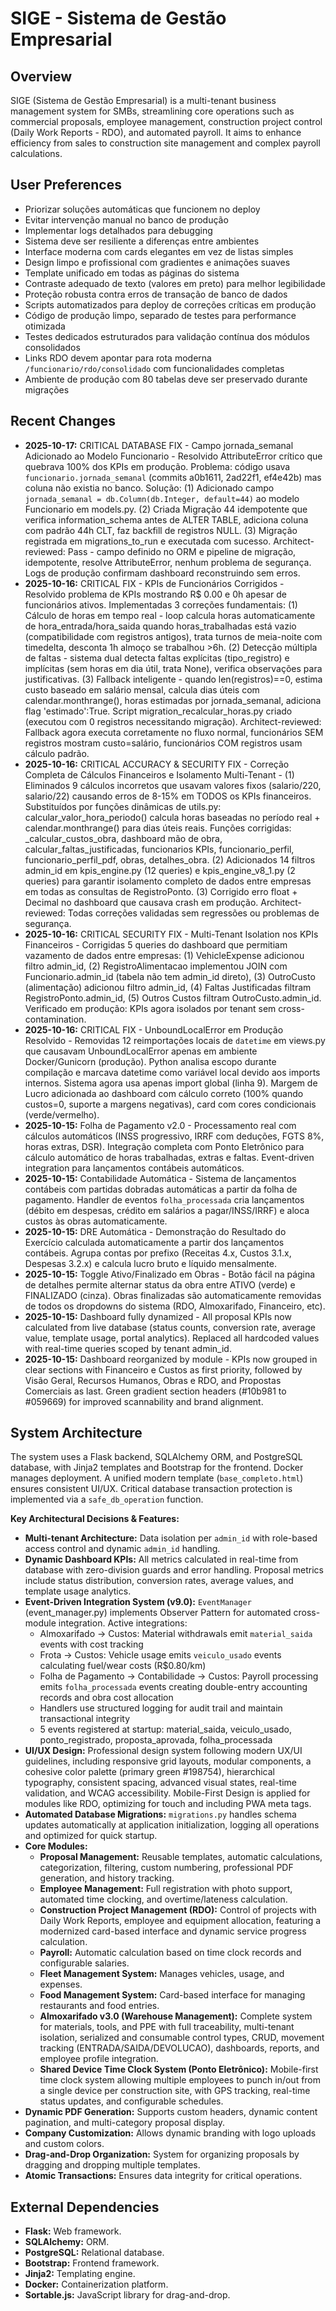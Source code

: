 # SIGE - Sistema de Gestão Empresarial

## Overview
SIGE (Sistema de Gestão Empresarial) is a multi-tenant business management system for SMBs, streamlining core operations such as commercial proposals, employee management, construction project control (Daily Work Reports - RDO), and automated payroll. It aims to enhance efficiency from sales to construction site management and complex payroll calculations.

## User Preferences
- Priorizar soluções automáticas que funcionem no deploy
- Evitar intervenção manual no banco de produção
- Implementar logs detalhados para debugging
- Sistema deve ser resiliente a diferenças entre ambientes
- Interface moderna com cards elegantes em vez de listas simples
- Design limpo e profissional com gradientes e animações suaves
- Template unificado em todas as páginas do sistema
- Contraste adequado de texto (valores em preto) para melhor legibilidade
- Proteção robusta contra erros de transação de banco de dados
- Scripts automatizados para deploy de correções críticas em produção
- Código de produção limpo, separado de testes para performance otimizada
- Testes dedicados estruturados para validação contínua dos módulos consolidados
- Links RDO devem apontar para rota moderna `/funcionario/rdo/consolidado` com funcionalidades completas
- Ambiente de produção com 80 tabelas deve ser preservado durante migrações

## Recent Changes
- **2025-10-17:** CRITICAL DATABASE FIX - Campo jornada_semanal Adicionado ao Modelo Funcionario - Resolvido AttributeError crítico que quebrava 100% dos KPIs em produção. Problema: código usava `funcionario.jornada_semanal` (commits a0b1611, 2ad22f1, ef4e42b) mas coluna não existia no banco. Solução: (1) Adicionado campo `jornada_semanal = db.Column(db.Integer, default=44)` ao modelo Funcionario em models.py. (2) Criada Migração 44 idempotente que verifica information_schema antes de ALTER TABLE, adiciona coluna com padrão 44h CLT, faz backfill de registros NULL. (3) Migração registrada em migrations_to_run e executada com sucesso. Architect-reviewed: Pass - campo definido no ORM e pipeline de migração, idempotente, resolve AttributeError, nenhum problema de segurança. Logs de produção confirmam dashboard reconstruindo sem erros.
- **2025-10-16:** CRITICAL FIX - KPIs de Funcionários Corrigidos - Resolvido problema de KPIs mostrando R$ 0.00 e 0h apesar de funcionários ativos. Implementadas 3 correções fundamentais: (1) Cálculo de horas em tempo real - loop calcula horas automaticamente de hora_entrada/hora_saida quando horas_trabalhadas está vazio (compatibilidade com registros antigos), trata turnos de meia-noite com timedelta, desconta 1h almoço se trabalhou >6h. (2) Detecção múltipla de faltas - sistema dual detecta faltas explícitas (tipo_registro) e implícitas (sem horas em dia útil, trata None), verifica observações para justificativas. (3) Fallback inteligente - quando len(registros)==0, estima custo baseado em salário mensal, calcula dias úteis com calendar.monthrange(), horas estimadas por jornada_semanal, adiciona flag 'estimado':True. Script migration_recalcular_horas.py criado (executou com 0 registros necessitando migração). Architect-reviewed: Fallback agora executa corretamente no fluxo normal, funcionários SEM registros mostram custo=salário, funcionários COM registros usam cálculo padrão.
- **2025-10-16:** CRITICAL ACCURACY & SECURITY FIX - Correção Completa de Cálculos Financeiros e Isolamento Multi-Tenant - (1) Eliminados 9 cálculos incorretos que usavam valores fixos (salario/220, salario/22) causando erros de 8-15% em TODOS os KPIs financeiros. Substituídos por funções dinâmicas de utils.py: calcular_valor_hora_periodo() calcula horas baseadas no período real + calendar.monthrange() para dias úteis reais. Funções corrigidas: _calcular_custos_obra, dashboard mão de obra, calcular_faltas_justificadas, funcionarios KPIs, funcionario_perfil, funcionario_perfil_pdf, obras, detalhes_obra. (2) Adicionados 14 filtros admin_id em kpis_engine.py (12 queries) e kpis_engine_v8_1.py (2 queries) para garantir isolamento completo de dados entre empresas em todas as consultas de RegistroPonto. (3) Corrigido erro float + Decimal no dashboard que causava crash em produção. Architect-reviewed: Todas correções validadas sem regressões ou problemas de segurança.
- **2025-10-16:** CRITICAL SECURITY FIX - Multi-Tenant Isolation nos KPIs Financeiros - Corrigidas 5 queries do dashboard que permitiam vazamento de dados entre empresas: (1) VehicleExpense adicionou filtro admin_id, (2) RegistroAlimentacao implementou JOIN com Funcionario.admin_id (tabela não tem admin_id direto), (3) OutroCusto (alimentação) adicionou filtro admin_id, (4) Faltas Justificadas filtram RegistroPonto.admin_id, (5) Outros Custos filtram OutroCusto.admin_id. Verificado em produção: KPIs agora isolados por tenant sem cross-contamination.
- **2025-10-16:** CRITICAL FIX - UnboundLocalError em Produção Resolvido - Removidas 12 reimportações locais de `datetime` em views.py que causavam UnboundLocalError apenas em ambiente Docker/Gunicorn (produção). Python analisa escopo durante compilação e marcava datetime como variável local devido aos imports internos. Sistema agora usa apenas import global (linha 9). Margem de Lucro adicionada ao dashboard com cálculo correto (100% quando custos=0, suporte a margens negativas), card com cores condicionais (verde/vermelho).
- **2025-10-15:** Folha de Pagamento v2.0 - Processamento real com cálculos automáticos (INSS progressivo, IRRF com deduções, FGTS 8%, horas extras, DSR). Integração completa com Ponto Eletrônico para cálculo automático de horas trabalhadas, extras e faltas. Event-driven integration para lançamentos contábeis automáticos.
- **2025-10-15:** Contabilidade Automática - Sistema de lançamentos contábeis com partidas dobradas automáticas a partir da folha de pagamento. Handler de eventos `folha_processada` cria lançamentos (débito em despesas, crédito em salários a pagar/INSS/IRRF) e aloca custos às obras automaticamente.
- **2025-10-15:** DRE Automática - Demonstração do Resultado do Exercício calculada automaticamente a partir dos lançamentos contábeis. Agrupa contas por prefixo (Receitas 4.x, Custos 3.1.x, Despesas 3.2.x) e calcula lucro bruto e líquido mensalmente.
- **2025-10-15:** Toggle Ativo/Finalizado em Obras - Botão fácil na página de detalhes permite alternar status da obra entre ATIVO (verde) e FINALIZADO (cinza). Obras finalizadas são automaticamente removidas de todos os dropdowns do sistema (RDO, Almoxarifado, Financeiro, etc).
- **2025-10-15:** Dashboard fully dynamized - All proposal KPIs now calculated from live database (status counts, conversion rate, average value, template usage, portal analytics). Replaced all hardcoded values with real-time queries scoped by tenant admin_id.
- **2025-10-15:** Dashboard reorganized by module - KPIs now grouped in clear sections with Financeiro e Custos as first priority, followed by Visão Geral, Recursos Humanos, Obras e RDO, and Propostas Comerciais as last. Green gradient section headers (#10b981 to #059669) for improved scannability and brand alignment.

## System Architecture
The system uses a Flask backend, SQLAlchemy ORM, and PostgreSQL database, with Jinja2 templates and Bootstrap for the frontend. Docker manages deployment. A unified modern template (`base_completo.html`) ensures consistent UI/UX. Critical database transaction protection is implemented via a `safe_db_operation` function.

**Key Architectural Decisions & Features:**
-   **Multi-tenant Architecture:** Data isolation per `admin_id` with role-based access control and dynamic `admin_id` handling.
-   **Dynamic Dashboard KPIs:** All metrics calculated in real-time from database with zero-division guards and error handling. Proposal metrics include status distribution, conversion rates, average values, and template usage analytics.
-   **Event-Driven Integration System (v9.0):** `EventManager` (event_manager.py) implements Observer Pattern for automated cross-module integration. Active integrations:
    -   Almoxarifado → Custos: Material withdrawals emit `material_saida` events with cost tracking
    -   Frota → Custos: Vehicle usage emits `veiculo_usado` events calculating fuel/wear costs (R$0.80/km)
    -   Folha de Pagamento → Contabilidade → Custos: Payroll processing emits `folha_processada` events creating double-entry accounting records and obra cost allocation
    -   Handlers use structured logging for audit trail and maintain transactional integrity
    -   5 events registered at startup: material_saida, veiculo_usado, ponto_registrado, proposta_aprovada, folha_processada
-   **UI/UX Design:** Professional design system following modern UX/UI guidelines, including responsive grid layouts, modular components, a cohesive color palette (primary green #198754), hierarchical typography, consistent spacing, advanced visual states, real-time validation, and WCAG accessibility. Mobile-First Design is applied for modules like RDO, optimizing for touch and including PWA meta tags.
-   **Automated Database Migrations:** `migrations.py` handles schema updates automatically at application initialization, logging all operations and optimized for quick startup.
-   **Core Modules:**
    -   **Proposal Management:** Reusable templates, automatic calculations, categorization, filtering, custom numbering, professional PDF generation, and history tracking.
    -   **Employee Management:** Full registration with photo support, automated time clocking, and overtime/lateness calculation.
    -   **Construction Project Management (RDO):** Control of projects with Daily Work Reports, employee and equipment allocation, featuring a modernized card-based interface and dynamic service progress calculation.
    -   **Payroll:** Automatic calculation based on time clock records and configurable salaries.
    -   **Fleet Management System:** Manages vehicles, usage, and expenses.
    -   **Food Management System:** Card-based interface for managing restaurants and food entries.
    -   **Almoxarifado v3.0 (Warehouse Management):** Complete system for materials, tools, and PPE with full traceability, multi-tenant isolation, serialized and consumable control types, CRUD, movement tracking (ENTRADA/SAIDA/DEVOLUCAO), dashboards, reports, and employee profile integration.
    -   **Shared Device Time Clock System (Ponto Eletrônico):** Mobile-first time clock system allowing multiple employees to punch in/out from a single device per construction site, with GPS tracking, real-time status updates, and configurable schedules.
-   **Dynamic PDF Generation:** Supports custom headers, dynamic content pagination, and multi-category proposal display.
-   **Company Customization:** Allows dynamic branding with logo uploads and custom colors.
-   **Drag-and-Drop Organization:** System for organizing proposals by dragging and dropping multiple templates.
-   **Atomic Transactions:** Ensures data integrity for critical operations.

## External Dependencies
-   **Flask:** Web framework.
-   **SQLAlchemy:** ORM.
-   **PostgreSQL:** Relational database.
-   **Bootstrap:** Frontend framework.
-   **Jinja2:** Templating engine.
-   **Docker:** Containerization platform.
-   **Sortable.js:** JavaScript library for drag-and-drop.